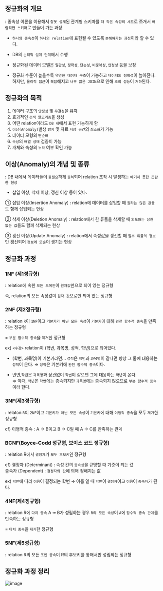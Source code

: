 ## 정규화의 개요 

: 종속성 이론을 이용해서 `잘못 설계`된 관계형 스키마를 `더 작은 속성의 세트`로 쪼개서 `바람직한 스키마`로 만들어 가는 과정

- `하나의 종속성`이 `하나의 relation`에 표현될 수 있도록 `분해해가는 과정`이라 할 수 있다.
- DB의 `논리적 설계 단계`에서 수행
- 정규화된 데이터 모델은 `일관성`, `정확성`, `단순성`, `비중복성`, `안정성` 등을 보장 

- 정규화 수준이 높을수록 `유연한 데이터 구축`이 가능하고 `데이터의 정확성`이 높아진다.  
  하지만, `물리적 접근`이 `복잡`해지고 `너무 많은 JOIN`으로 인해 `조회 성능`이 `저하`된다.

## 정규화의 목적 

1) 데이터 구조의 `안정성` 및 `무결성`을 유지 
2) 효과적인 `검색 알고리즘`을 생성
3) 어떤 relation이라도 `DB 내`에서 표현 가능하게 함
4) `이상(Anomaly)`발생 `방지` 및 자료 `저장 공간`의 `최소화`가 가능
5) 데이터 모형의 `단순화`
6) `속성`의 `배열 상태` 검증이 가능
7) 개체와 속성의 `누락` 여부 확인 가능 

## 이상(Anomaly)의 개념 및 종류 

: DB 내에서 데이터들이 `불필요`하게 `중복`되어 relation 조작 시 발생하는 `예기치 못한 곤란한 현상`

- 삽입 이상, 삭제 이상, 갱신 이상 등이 있다.

① 삽입 이상(Insertion Anomaly) : relation에 데이터를 삽입할 때 `원하는 않은 값들`도 함께 삽입되는 현상

② 삭제 이상(Deletion Anomaly) : relation에서 한 튜플을 삭제할 때 `의도와는 상관 없는 값`들도 함께 삭제되는 현상

③ 갱신 이상(Update Anomaly) : relation에서 속성값을 갱신할 때 `일부 튜플의 정보`만 갱신되어 `정보에 모순`이 생기는 현상 

## 정규화 과정 

### 1NF (제1정규형) 

: relation에 속한 `모든 도메인`이 `원자값`만으로 되어 있는 정규형

즉, relation의 모든 속성값이 `원자 값`으로만 되어 있는 정규형 

### 2NF (제2정규형) 

: relation `R`이 `1NF`이고 `기본키가 아닌 모든 속성`이 `기본키`에 대해 `완전 함수적 종속`을 만족하는 정규형  

  = `부분 함수적 종속`을 `제거`한 정규형

ex) `<수강>` relation이 (학번, 과목명, 성적, 학년)으로 되어있다. 

- (학번, 과목명)이 기본키라면... `성적`은 `학번`과 `과목명`이 같다면 항상 그 둘에 대응하는 `성적`이 온다. ⇒ `성적`은 기본키에 `완전 함수적 종속`이다.

- 반면,`학년`은 `과목명`과 상관없이 `학번`이 같으면 그에 대응하는 `학년`이 온다.  
  ⇒ 이때, `학년`은 `학번`에는 종속되지만 `과목명`에는 종속되지 않으므로 `부분 함수적 종속`이라 한다.

### 3NF(제3정규형) 

: relaton `R`이 `2NF`이고 `기본키가 아닌 모든 속성`이 `기본키`에 대해 `이행적 종속`을 모두 `제거`한 정규형

cf) 이행적 종속 : A → B이고 B → C일 때 A → C를 만족하는 관계 

### BCNF(Boyce-Codd 정규형, 보이스 코드 정규형) 

: relation R에서 `결정자`가 `모두 후보키`인 정규형

cf) 결정자 (Determinant) : 속성 간의 `종속성`을 규명할 때 기준이 되는 값  
    종속자 (Dependent) : `결정자의 값`에 의해 정해지는 값  

ex) `학번`에 따라 `이름`이 결정되는 학번 → 이름 일 때 `학번`이 `결정자`이고 `이름`이 `종속자`가 된다.

### 4NF(제4정규형) 

: relation R에 `다치 종속` A ↠ B가 성립하는 경우 `R의 모든 속성`이 `A`에 `함수적 종속 관계`를 만족하는 정규형

= `다치 종속`을 `제거`한 정규형

### 5NF(제5정규형) 

: relation R의 모든 `조인 종속`이 R의 후보키를 통해서만 성립되는 정규형 

## 정규화 과정 정리 

![image](https://user-images.githubusercontent.com/64796257/160059594-130cdc9c-cfd1-481c-9b74-5f1df58f18f7.png)
























